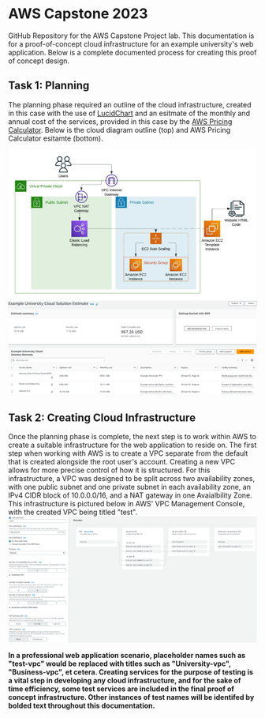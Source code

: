 # AWS Capstone 2023

GitHub Repository for the AWS Capstone Project lab. This documentation is for a proof-of-concept cloud infrastructure for an example university's web application.
Below is a complete documented process for creating this proof of concept design.

## Task 1: Planning
The planning phase required an outline of the cloud infrastructure, created in this case with the use of [LucidChart](https://www.lucidchart.com/pages/ "LucidChart") and an esitmate of the monthly and annual cost of the services, provided in this case by the [AWS Pricing Calculator](https://calculator.aws/#/ "AWS Pricing Calculator"). Below is the cloud diagram outline (top) and AWS Pricing Calculator esitamte (bottom).

![AWS Cloud Diagram](/images/AWS-diagram.png "AWS Cloud Diagram")
![AWS Pricing Calculator estimate](/images/AWS-calculator.png "AWS Pricing Calculator estimate")

## Task 2: Creating Cloud Infrastructure
Once the planning phase is complete, the next step is to work within AWS to create a suitable infrastructure for the web application to reside on. The first step when working with AWS is to create a VPC separate from the default that is created alongside the root user's account. Creating a new VPC allows for more precise control of how it is structured. For this infrastructure, a VPC was designed to be split across two availability zones, with one public subnet and one private subnet in each availability zone, an IPv4 CIDR block of 10.0.0.0/16, and a NAT gateway in one Avaialbility Zone. This infrastructure is pictured below in AWS' VPC Management Console, with the created VPC being titled "test".
![AWS VPC Management Console](/images/AWS-vpc-creation.png "AWS VPC Management Console")

**In a professional web application scenario, placeholder names such as "test-vpc" would be replaced with titles such as "University-vpc", "Business-vpc", et cetera. Creating services for the purpose of testing is a vital step in developing any cloud infrastructure, and for the sake of time efficiency, some test services are included in the final proof of concept infrastructure. Other instances of test names will be identifed by bolded text throughout this documentation.**
